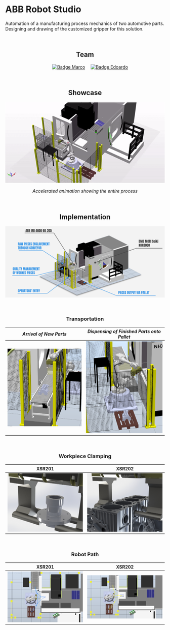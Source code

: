 
# ABB Robot Studio
Automation of a manufacturing process mechanics of two automotive parts. Designing and drawing of the customized gripper for this solution.

<br>

<div align = center>

## Team
  
[![Badge Marco]][Marco] 
[![Badge Edoardo]][Edoardo]

<br>

## Showcase

![Showcase]

*Accelerated animation showing the entire process*


<br>

## Implementation

![Overview]

<br>

### Transportation

 *Arrival of New Parts* | *Dispensing of Finished Parts onto Pallet*
:----------------------:|:------------------------------------------:
       ![Conveyor]      |                 ![Pallet]


<br>

### Workpiece Clamping

   XSR201    |    XSR202
:-----------:|:-------------:
 ![Clamp 201] | ![Clamp 202]

<br>

### Robot Path

   XSR201    |    XSR202
:-----------:|:------------:
 ![Path 201] | ![Path 202]

</div>


<!----------------------------------------------------------------------------->

[Edoardo]: https://github.com/EdoGitMira
[Marco]: https://github.com/marco-milanesi


<!----------------------------------{ Images }--------------------------------->

[Overview]: Resources/Overview.png
[Showcase]: Resources/Showcase.gif
[Conveyor]: Resources/Conveyor.png
[Pallet]: Resources/Pallet.png

[Clamp 201]: Resources/XSR201/Clamp.JPG
[Path 201]: Resources/XSR201/Path.png

[Clamp 202]: Resources/XSR202/Clamp.JPG
[Path 202]: Resources/XSR202/Path.png

<!---------------------------------{ Badges }---------------------------------->

[Badge Marco]: https://img.shields.io/badge/Marco_Milanesi-4776c1?style=for-the-badge
[Badge Edoardo]: https://img.shields.io/badge/Edoardo_Mirandola-8a61c7?style=for-the-badge



